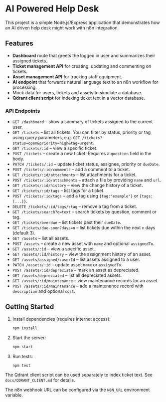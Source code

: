 # AI Powered Help Desk

This project is a simple Node.js/Express application that demonstrates how an AI driven help desk might work with n8n integration.

## Features

- **Dashboard** route that greets the logged in user and summarizes their assigned tickets.
- **Ticket management API** for creating, updating and commenting on tickets.
- **Asset management API** for tracking staff equipment.
- **AI endpoint** that forwards natural language text to an n8n workflow for processing.
- Mock data for users, tickets and assets to simulate a database.
- **Qdrant client script** for indexing ticket text in a vector database.

### API Endpoints

- `GET /dashboard` – show a summary of tickets assigned to the current user.
- `GET /tickets` – list all tickets.
  You can filter by status, priority or tag using query parameters, e.g.
  `GET /tickets?status=open&priority=high&tag=urgent`.
- `GET /tickets/:id` – view a specific ticket.
- `POST /tickets` – create a new ticket. Requires a `question` field in the body.
- `PATCH /tickets/:id` – update ticket status, assignee, priority or `dueDate`.
- `POST /tickets/:id/comments` – add a comment to a ticket.
- `GET /tickets/:id/attachments` – list attachments for a ticket.
- `POST /tickets/:id/attachments` – attach a file by providing `name` and `url`.
- `GET /tickets/:id/history` – view the change history of a ticket.
- `GET /tickets/:id/tags` – list tags for a ticket.
- `POST /tickets/:id/tags` – add a tag using `{tag:"example"}` or `{tags:[...]}`.
- `DELETE /tickets/:id/tags/:tag` – remove a tag from a ticket.
- `GET /tickets/search?q=text` – search tickets by question, comment or tag.
- `GET /tickets/overdue` – list tickets past their `dueDate`.
- `GET /tickets/due-soon?days=n` – list tickets due within the next `n` days (default 3).
- `GET /assets` – list all assets.
- `POST /assets` – create a new asset with `name` and optional `assignedTo`.
- `GET /assets/:id` – view a specific asset.
- `GET /assets/:id/history` – view the assignment history of an asset.
- `GET /assets/assigned/:userId` – list assets assigned to a user.
- `PATCH /assets/:id` – update asset `name` or `assignedTo`.
- `POST /assets/:id/depreciate` – mark an asset as depreciated.
- `GET /assets/depreciated` – list all depreciated assets.
- `GET /assets/:id/maintenance` – view maintenance records for an asset.
- `POST /assets/:id/maintenance` – add a maintenance record with `description` and optional `cost`.

## Getting Started

1. Install dependencies (requires internet access):
   ```bash
   npm install
   ```
2. Start the server:
   ```bash
   npm start
   ```
3. Run tests:
   ```bash
   npm test
   ```

The Qdrant client script can be used separately to index ticket text. See
`docs/QDRANT_CLIENT.md` for details.

The n8n webhook URL can be configured via the `N8N_URL` environment variable.
